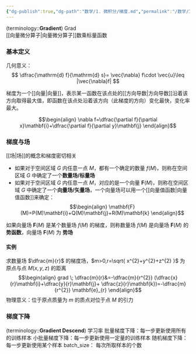 ```yaml
---
{"dg-publish":true,"dg-path":"数学/1. 微积分/梯度.md","permalink":"/数学/1. 微积分/梯度/","dgPassFrontmatter":true,"noteIcon":"","created":"2024-05-21T15:20:28.405+08:00","updated":"2025-04-14T11:45:55.168+08:00"}
---
```


(terminology::**Gradient**) Grad  
[[向量微分算子\|向量微分算子]]数乘标量函数

### 基本定义
几何意义：
$$
\dfrac{\mathrm{d} f}{\mathrm{d} s}=  \vec{\nabla} f\cdot \vec{u}\leq |\vec{\nabla}f|
$$


梯度为一个[[向量\|向量]]，表示某一函数在该点处的[[方向导数\|方向导数]]沿着该方向取得最大值，即函数在该点处沿着该方向（此梯度的方向）变化最快，变化率最大。

$$\begin{align}
\nabla f=\dfrac{\partial f}{\partial x}\mathbf{i}+\dfrac{\partial f}{\partial y}\mathbf{j}
\end{align}$$


### 梯度与场
[[场\|场]]的概念和梯度密切相关
- 如果对于空间区域 $G$ 内任意一点 $M$，都有一个确定的数量 $f(M)$，则称在空间区域 $G$ 中确定了一个**数量场/标量场**
- 如果对于空间区域 $G$ 内任意一点 $M$，对应的是一个向量 $\mathbf{F}(M)$，则称在空间区域 $G$ 中确定了一个**向量场/矢量场**，一个向量场可以用一个[[向量值函数\|向量值函数]]来确定：
$$\begin{align}
\mathbf{F}(M)=P(M)\mathbf{i}+Q(M)\mathbf{j}+R(M)\mathbf{k}
\end{align}$$

如果向量场 $\mathbf{F}(M)$ 是某个数量场 $f(M)$ 的梯度，则称数量场 $f(M)$ 是向量场 $\mathbf{F}(M)$ 的**势函数**，向量场 $\mathbf{F}(M)$ 为 **势场**

#### 实例
求数量场 $\dfrac{m}{r}$ 的梯度场，$m>0,r=\sqrt{ x^{2}+y^{2}+z^{2} }$ 为原点与点 $M(x,y,z)$ 的距离
$$\begin{align}
grad \; \dfrac{m}{r}&=-\dfrac{m}{r^{2}} (\dfrac{x}{r}\mathbf{i}+\dfrac{y}{r}\mathbf{j}+ \dfrac{z}{r}\mathbf{k})=-\dfrac{m}{r^{2}} \mathbf{e}_{r}
\end{align}$$
物理意义：位于原点质量为 $m$ 的质点对位于点 $M$ 的引力



### 梯度下降
(terminology::**Gradient Descend**)
学习率
批量梯度下降：每一步更新使用所有的训练样本
小批量梯度下降：每一步更新使用一定量的训练样本
随机梯度下降：每一步更新使用某个样本
batch_size： 每次所取样本的个数 










